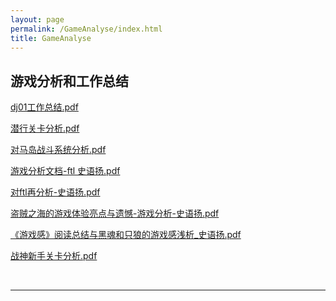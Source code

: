 ```yaml
---
layout: page
permalink: /GameAnalyse/index.html
title: GameAnalyse
---
```


## 游戏分析和工作总结
[dj01工作总结.pdf](https://github.com/ice-amber/ice-amber.github.io/files/12712458/dj01.pdf)

[潜行关卡分析.pdf](https://github.com/ice-amber/ice-amber.github.io/files/12712440/default.pdf)

[对马岛战斗系统分析.pdf](https://github.com/ice-amber/ice-amber.github.io/files/12712450/default.pdf)

[游戏分析文档-ftl 史语扬.pdf](https://github.com/ice-amber/ice-amber.github.io/files/12712453/-ftl.pdf)

[对ftl再分析-史语扬.pdf](https://github.com/ice-amber/ice-amber.github.io/files/12712461/ftl.-.pdf)

[盗贼之海的游戏体验亮点与遗憾-游戏分析-史语扬.pdf](https://github.com/ice-amber/ice-amber.github.io/files/12712460/-.-.pdf)

[《游戏感》阅读总结与黑魂和只狼的游戏感浅析_史语扬.pdf](https://github.com/ice-amber/ice-amber.github.io/files/12712456/_.pdf)

[战神新手关卡分析.pdf](https://github.com/ice-amber/ice-amber.github.io/files/12712454/default.pdf)




  <br>

---
  <br>
